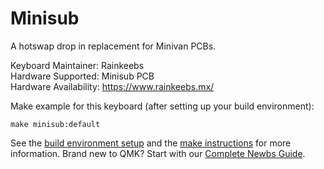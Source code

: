 # Minisub

A hotswap drop in replacement for Minivan PCBs.

Keyboard Maintainer: Rainkeebs  
Hardware Supported: Minisub PCB  
Hardware Availability: https://www.rainkeebs.mx/

Make example for this keyboard (after setting up your build environment):

    make minisub:default

See the [build environment setup](https://docs.qmk.fm/#/getting_started_build_tools) and the [make instructions](https://docs.qmk.fm/#/getting_started_make_guide) for more information. Brand new to QMK? Start with our [Complete Newbs Guide](https://docs.qmk.fm/#/newbs).
